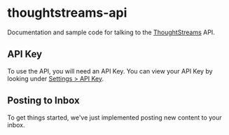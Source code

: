 thoughtstreams-api
==================

Documentation and sample code for talking to the [ThoughtStreams](thoughtstreams.io) API.

API Key
-------

To use the API, you will need an API Key. You can view your API Key by looking under [Settings > API Key](https://thoughtstreams.io/account/api-key/).

Posting to Inbox
----------------

To get things started, we've just implemented posting new content to your inbox.